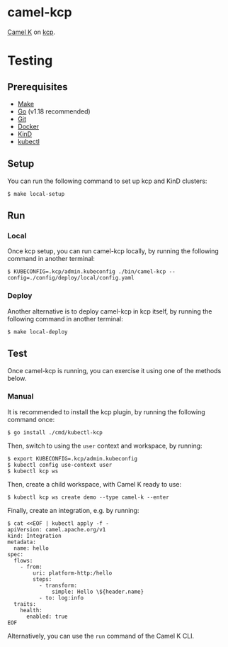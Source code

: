 # camel-kcp

[Camel K](https://github.com/apapche/camel-k) on [kcp](https://github.com/kcp-dev/kcp).

# Testing

## Prerequisites

* [Make](https://www.gnu.org/software/make)
* [Go](https://go.dev/doc/install) (v1.18 recommended)
* [Git](https://git-scm.com/book/en/v2/Getting-Started-Installing-Git)
* [Docker](https://docs.docker.com/get-docker)
* [KinD](https://kind.sigs.k8s.io/docs/user/quick-start/#installation)
* [kubectl](https://kubernetes.io/docs/tasks/tools/#kubectl)

## Setup

You can run the following command to set up kcp and KinD clusters:

```console
$ make local-setup
```

## Run

### Local

Once kcp setup, you can run camel-kcp locally, by running the following command in another terminal:

```console
$ KUBECONFIG=.kcp/admin.kubeconfig ./bin/camel-kcp --config=./config/deploy/local/config.yaml
```

### Deploy

Another alternative is to deploy camel-kcp in kcp itself, by running the following command in another terminal:

```console
$ make local-deploy
```

## Test

Once camel-kcp is running, you can exercise it using one of the methods below.

### Manual

It is recommended to install the kcp plugin, by running the following command once:

```console
$ go install ./cmd/kubectl-kcp
```

Then, switch to using the `user` context and workspace, by running:

```console
$ export KUBECONFIG=.kcp/admin.kubeconfig
$ kubectl config use-context user
$ kubectl kcp ws
```

Then, create a child workspace, with Camel K ready to use:

```console
$ kubectl kcp ws create demo --type camel-k --enter
```

Finally, create an integration, e.g. by running:

```console
$ cat <<EOF | kubectl apply -f -
apiVersion: camel.apache.org/v1
kind: Integration
metadata:
  name: hello
spec:
  flows:
    - from:
        uri: platform-http:/hello
        steps:
          - transform:
              simple: Hello \${header.name}
          - to: log:info
  traits:
    health:
      enabled: true
EOF
```

Alternatively, you can use the `run` command of the Camel K CLI.

